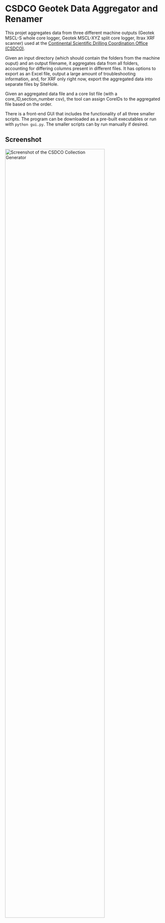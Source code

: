 # CSDCO Geotek Data Aggregator and Renamer

This projet aggregates data from three different machine outputs (Geotek MSCL-S whole core logger, Geotek MSCL-XYZ split core logger,
Itrax XRF scanner) used at the [Continental Scientific Drilling Coordination Office (CSDCO)](https://csdco.umn.edu).

Given an input directory (which should contain the folders from the machine ouput) and an output filename, it aggregates data from 
all folders, accounting for differing columns present in different files. It has options to export as an Excel file, output a large 
amount of troubleshooting information, and, for XRF only right now, export the aggregated data into separate files by SiteHole.

Given an aggregated data file and a core list file (with a core_ID,section_number csv), the tool can assign CoreIDs to the aggregated file based on the order.

There is a front-end GUI that includes the functionality of all three smaller scripts. The program can be downloaded as a 
pre-built executables or run with `python gui.py`. The smaller scripts can by run manually if desired.

## Screenshot
<img src="https://user-images.githubusercontent.com/6476269/58586906-c14b9b00-8221-11e9-9b8b-2e56aa6a46f5.png" width="80%" alt="Screenshot of the CSDCO Collection Generator" />
